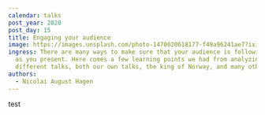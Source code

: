 ```yaml
---
calendar: talks
post_year: 2020
post_day: 15
title: Engaging your audience
image: https://images.unsplash.com/photo-1470020618177-f49a96241ae7?ixid=MXwxMjA3fDB8MHxwaG90by1wYWdlfHx8fGVufDB8fHw%3D&ixlib=rb-1.2.1&auto=format&fit=crop&w=934&q=80
ingress: There are many ways to make sure that your audience is following along
  as you present. Here comes a few learning points we had from analyzing
  different talks, both our own talks, the king of Norway, and many others 👑
authors:
  - Nicolai August Hagen
---
```

test